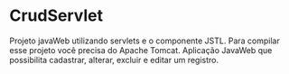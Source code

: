 # CrudServlet
Projeto javaWeb utilizando servlets e o componente JSTL. Para compilar esse projeto você precisa do Apache Tomcat.
Aplicação JavaWeb que possibilita cadastrar, alterar, excluir e editar um registro.
